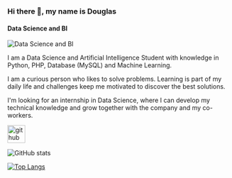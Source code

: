 ### Hi there 👋, my name is Douglas
#### Data Science and BI
![Data Science and BI](https://media-exp1.licdn.com/dms/image/C5616AQGwinOugz3VZg/profile-displaybackgroundimage-shrink_350_1400/0/1629269019734?e=1643846400&v=beta&t=H306XKkuG4agIQX6ht3arOl9BzKIaocNkoxCzQz9uyA)

I am a Data Science and Artificial Intelligence Student with knowledge in Python, PHP, Database (MySQL) and Machine Learning.

I am a curious person who likes to solve problems. Learning is part of my daily life and challenges keep me motivated to discover the best solutions.

I'm looking for an internship in Data Science, where I can develop my technical knowledge and grow together with the company and my co-workers.





[<img src='https://cdn.jsdelivr.net/npm/simple-icons@3.0.1/icons/github.svg' alt='github' height='40'>](https://github.com/DouglasDeAlmeida)  

![GitHub stats](https://github-readme-stats.vercel.app/api?username=DouglasDeAlmeida&show_icons=true&count_private=true)  



[![Top Langs](https://github-readme-stats.vercel.app/api/top-langs/?username=DouglasDeAlmeida)](https://github.com/anuraghazra/github-readme-stats)
